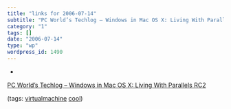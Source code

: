 ```yaml
---
title: "links for 2006-07-14"
subtitle: "PC World’s Techlog – Windows in Mac OS X: Living With Parallels RC2"
category: "1"
tags: []
date: "2006-07-14"
type: "wp"
wordpress_id: 1490
---
```

- 
[PC World’s Techlog – Windows in Mac OS X: Living With Parallels RC2](http://blogs.pcworld.com/techlog/archives/002198.html)

(tags: [virtualmachine](http://del.icio.us/pitosalas/virtualmachine) [cool](http://del.icio.us/pitosalas/cool))